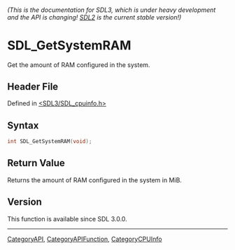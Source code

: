 ###### (This is the documentation for SDL3, which is under heavy development and the API is changing! [SDL2](https://wiki.libsdl.org/SDL2/) is the current stable version!)
# SDL_GetSystemRAM

Get the amount of RAM configured in the system.

## Header File

Defined in [<SDL3/SDL_cpuinfo.h>](https://github.com/libsdl-org/SDL/blob/main/include/SDL3/SDL_cpuinfo.h)

## Syntax

```c
int SDL_GetSystemRAM(void);
```

## Return Value

Returns the amount of RAM configured in the system in MiB.

## Version

This function is available since SDL 3.0.0.

----
[CategoryAPI](CategoryAPI), [CategoryAPIFunction](CategoryAPIFunction), [CategoryCPUInfo](CategoryCPUInfo)

